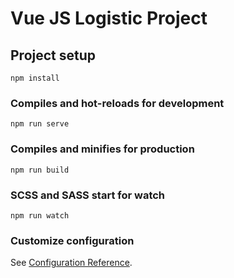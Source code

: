 # Vue JS Logistic Project

## Project setup
```
npm install
```

### Compiles and hot-reloads for development
```
npm run serve
```

### Compiles and minifies for production
```
npm run build
```

### SCSS and SASS start for watch
```
npm run watch
```


### Customize configuration
See [Configuration Reference](https://cli.vuejs.org/config/).
